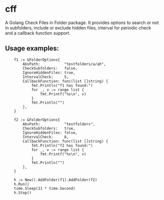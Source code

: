 # cff
A Golang Check Files in Folder package. It provides options to search or not in subfolders, include or exclude hidden files, interval for periodic check and a callback function support.

## Usage examples:

```
	f1 := &FolderOptions{
		AbsPath:           "testfolders/a/ah",
		CheckSubfolders:   false,
		IgnoreHiddenFiles: true,
		IntervalCheck:     5,
		CallbackFunction: func(list []string) {
			fmt.Println("f1 has found:")
			for _, v := range list {
				fmt.Printf("%s\n", v)
			}
			fmt.Println("")
		},
	}

	f2 := &FolderOptions{
		AbsPath:           "testfolders",
		CheckSubfolders:   true,
		IgnoreHiddenFiles: false,
		IntervalCheck:     8,
		CallbackFunction: func(list []string) {
			fmt.Println("f2 has found:")
			for _, v := range list {
				fmt.Printf("%s\n", v)
			}
			fmt.Println("")
		},
	}

	h := New().AddFolder(f1).AddFolder(f2)
	h.Run()
	time.Sleep(11 * time.Second)
	h.Stop()
```
